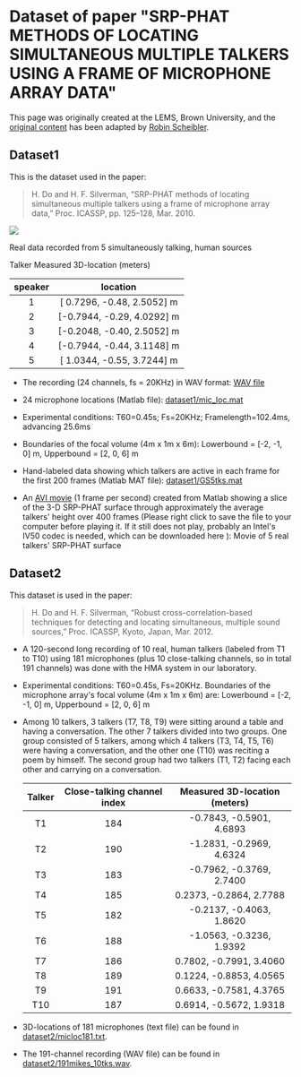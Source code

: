 Dataset of paper "SRP-PHAT METHODS OF LOCATING SIMULTANEOUS MULTIPLE TALKERS USING A FRAME OF MICROPHONE ARRAY DATA"
====================================================================================================================

This page was originally created at the LEMS, Brown University, and the
[original content](https://web.archive.org/web/20100803034556/http://www.lems.brown.edu:80/array/data.html)
has been adapted by [Robin Scheibler](http://www.robinscheibler.org).

Dataset1
--------

This is the dataset used in the paper:

> H. Do and H. F. Silverman, “SRP-PHAT methods of locating simultaneous multiple talkers using a frame of microphone array data,” Proc. ICASSP, pp. 125–128, Mar. 2010.

![](icassp1.gif)

Real data recorded from 5 simultaneously talking, human sources

Talker 	Measured 3D-location (meters)

| speaker | location |
|:-:|:--------------------------:|
| 1 | [ 0.7296, -0.48, 2.5052] m  |
| 2 | [-0.7944, -0.29, 4.0292] m |
| 3 | [-0.2048, -0.40, 2.5052] m |
| 4 | [-0.7944, -0.44, 3.1148] m |
| 5 | [ 1.0344, -0.55, 3.7244] m  |



* The recording (24 channels, fs = 20KHz) in WAV format: [WAV file](dataset1/5talkers_fs20KHz_24mics.wav)

* 24 microphone locations (Matlab file): [dataset1/mic_loc.mat](dataset1/mic_loc.mat)

* Experimental conditions: T60=0.45s; Fs=20KHz; Framelength=102.4ms, advancing 25.6ms

* Boundaries of the focal volume (4m x 1m x 6m): Lowerbound = [-2, -1, 0] m, Upperbound = [2, 0, 6] m

* Hand-labeled data showing which talkers are active in each frame for the first 200 frames (Matlab MAT file): [dataset1/GS5tks.mat](dataset1/GS5tks.mat)

* An [AVI movie](dataset1/srpmov1fps_realtalkers.avi) (1 frame per second) created from Matlab showing a slice of the
  3-D SRP-PHAT surface through approximately the average talkers' height over
  400 frames (Please right click to save the file to your computer before
  playing it. If it still does not play, probably an Intel's IV50 codec is
  needed, which can be downloaded here ): Movie of 5 real talkers' SRP-PHAT
  surface

Dataset2
--------

This dataset is used in the paper:

> H. Do and H. F. Silverman, “Robust cross-correlation-based techniques for detecting and locating simultaneous, multiple sound sources,” Proc. ICASSP, Kyoto, Japan, Mar. 2012.

* A 120-second long recording of 10 real, human talkers (labeled from T1 to
  T10) using 181 microphones (plus 10 close-talking channels, so in total 191
  channels) was done with the HMA system in our laboratory.

* Experimental conditions: T60=0.45s, Fs=20KHz. Boundaries of the microphone
  array's focal volume (4m x 1m x 6m) are: Lowerbound = [-2, -1, 0] m,
  Upperbound = [2, 0, 6] m

* Among 10 talkers, 3 talkers (T7, T8, T9) were sitting around a table and
  having a conversation. The other 7 talkers divided into two groups. One group
  consisted of 5 talkers, among which 4 talkers (T3, T4, T5, T6) were having a
  conversation, and the other one (T10) was reciting a poem by himself. The
  second group had two talkers (T1, T2) facing each other and carrying on a
  conversation.

    | Talker |	Close-talking channel index | Measured 3D-location (meters) |
    |:------:|:----------------------------:|:-----------------------------:|
    |  T1    | 184                          | -0.7843, -0.5901, 4.6893      |
    |  T2    | 190                          | -1.2831, -0.2969, 4.6324      |
    |  T3    | 183                          | -0.7962, -0.3769, 2.7400      |
    |  T4    | 185                          |  0.2373, -0.2864, 2.7788      |
    |  T5    | 182                          | -0.2137, -0.4063, 1.8620      |
    |  T6    | 188                          | -1.0563, -0.3236, 1.9392      |
    |  T7    | 186                          |  0.7802, -0.7991, 3.4060      |
    |  T8    | 189                          |  0.1224, -0.8853, 4.0565      |
    |  T9    | 191                          |  0.6633, -0.7581, 4.3765      |
    | T10    | 187                          |  0.6914, -0.5672, 1.9318      |

* 3D-locations of 181 microphones (text file) can be found in [dataset2/micloc181.txt](dataset2/micloc181.txt).

* The 191-channel recording (WAV file) can be found in [dataset2/191mikes_10tks.wav](dataset2/191mikes_10tks.wav).


